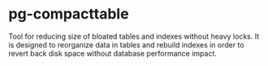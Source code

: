 # pg-compacttable

Tool for reducing size of bloated tables and indexes without heavy locks. It is designed to reorganize data in tables and rebuild indexes in order to revert back disk space without database performance impact.
